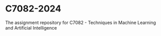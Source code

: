 # C7082-2024
The assignment repository for C7082 - Techniques in Machine Learning and Artificial Intelligence
